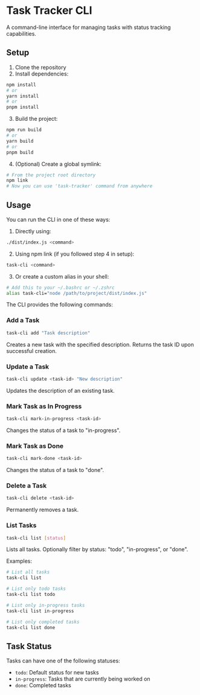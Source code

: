 # Task Tracker CLI

A command-line interface for managing tasks with status tracking capabilities.

## Setup

1. Clone the repository
2. Install dependencies:
```bash
npm install
# or
yarn install
# or
pnpm install
```
3. Build the project:
```bash
npm run build
# or
yarn build
# or
pnpm build
```

4. (Optional) Create a global symlink:
```bash
# From the project root directory
npm link
# Now you can use 'task-tracker' command from anywhere
```

## Usage

You can run the CLI in one of these ways:

1. Directly using:
```bash
./dist/index.js <command>
```

2. Using npm link (if you followed step 4 in setup):
```bash
task-cli <command>
```

3. Or create a custom alias in your shell:
```bash
# Add this to your ~/.bashrc or ~/.zshrc
alias task-cli="node /path/to/project/dist/index.js"
```

The CLI provides the following commands:

### Add a Task
```bash
task-cli add "Task description"
```
Creates a new task with the specified description. Returns the task ID upon successful creation.

### Update a Task
```bash
task-cli update <task-id> "New description"
```
Updates the description of an existing task.

### Mark Task as In Progress
```bash
task-cli mark-in-progress <task-id>
```
Changes the status of a task to "in-progress".

### Mark Task as Done
```bash
task-cli mark-done <task-id>
```
Changes the status of a task to "done".

### Delete a Task
```bash
task-cli delete <task-id>
```
Permanently removes a task.

### List Tasks
```bash
task-cli list [status]
```
Lists all tasks. Optionally filter by status: "todo", "in-progress", or "done".

Examples:
```bash
# List all tasks
task-cli list

# List only todo tasks
task-cli list todo

# List only in-progress tasks
task-cli list in-progress

# List only completed tasks
task-cli list done
```

## Task Status

Tasks can have one of the following statuses:
- `todo`: Default status for new tasks
- `in-progress`: Tasks that are currently being worked on
- `done`: Completed tasks
